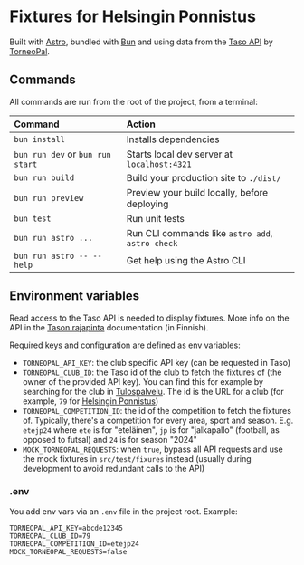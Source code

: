 # Fixtures for Helsingin Ponnistus

Built with [Astro](https://astro.build/), bundled with [Bun](https://bun.sh/package-manager) and using data from the [Taso API](https://spl.torneopal.fi/taso/rest/help) by [TorneoPal](https://www.torneopal.fi/).

## Commands

All commands are run from the root of the project, from a terminal:

| Command                          | Action                                           |
| :------------------------------- | :----------------------------------------------- |
| `bun install`                    | Installs dependencies                            |
| `bun run dev` or `bun run start` | Starts local dev server at `localhost:4321`      |
| `bun run build`                  | Build your production site to `./dist/`          |
| `bun run preview`                | Preview your build locally, before deploying     |
| `bun test`                       | Run unit tests                                   |
| `bun run astro ...`              | Run CLI commands like `astro add`, `astro check` |
| `bun run astro -- --help`        | Get help using the Astro CLI                     |

## Environment variables

Read access to the Taso API is needed to display fixtures. More info on the API in the [Tason rajapinta](https://tuki.palloliitto.fi/fi/support/solutions/articles/103000036813-tason-rajapinta) documentation (in Finnish).

Required keys and configuration are defined as env variables:

- `TORNEOPAL_API_KEY`: the club specific API key (can be requested in Taso)
- `TORNEOPAL_CLUB_ID`: the Taso id of the club to fetch the fixtures of (the owner of the provided API key). You can find this for example by searching for the club in [Tulospalvelu](tulospalvelu.palloliitto.fi). The id is the URL for a club (for example, `79` for [Helsingin Ponnistus](https://tulospalvelu.palloliitto.fi/club/79/info))
- `TORNEOPAL_COMPETITION_ID`: the id of the competition to fetch the fixtures of. Typically, there's a competition for every area, sport and season. E.g. `etejp24` where `ete` is for "eteläinen", `jp` is for "jalkapallo" (football, as opposed to futsal) and `24` is for season "2024"
- `MOCK_TORNEOPAL_REQUESTS`: when `true`, bypass all API requests and use the mock fixtures in `src/test/fixures` instead (usually during development to avoid redundant calls to the API)

### .env

You add env vars via an `.env` file in the project root. Example:

```
TORNEOPAL_API_KEY=abcde12345
TORNEOPAL_CLUB_ID=79
TORNEOPAL_COMPETITION_ID=etejp24
MOCK_TORNEOPAL_REQUESTS=false
```
